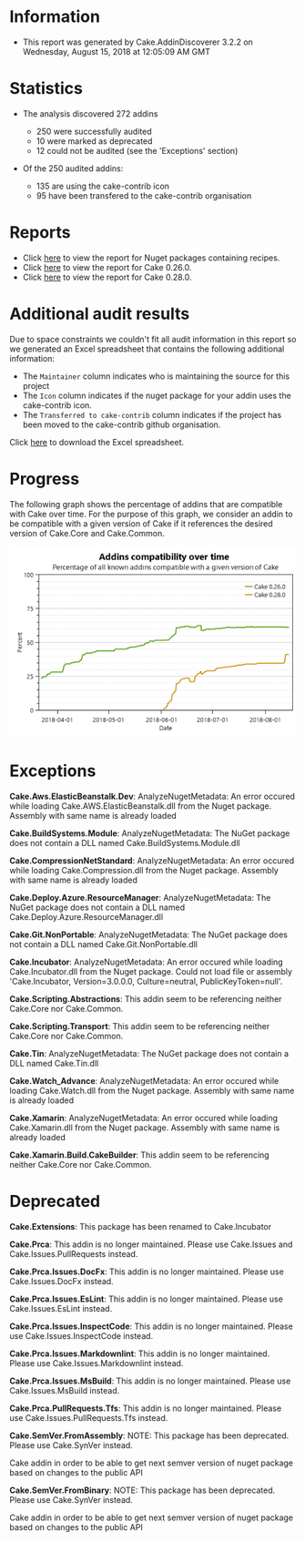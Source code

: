 # Information

- This report was generated by Cake.AddinDiscoverer 3.2.2 on Wednesday, August 15, 2018 at 12:05:09 AM GMT

# Statistics

- The analysis discovered 272 addins
  - 250 were successfully audited
  - 10 were marked as deprecated
  - 12 could not be audited (see the 'Exceptions' section)

- Of the 250 audited addins:
  - 135 are using the cake-contrib icon
  - 95 have been transfered to the cake-contrib organisation

# Reports

- Click [here](Audit_for_recipes.md) to view the report for Nuget packages containing recipes.
- Click [here](Audit_for_Cake_0.26.0.md) to view the report for Cake 0.26.0.
- Click [here](Audit_for_Cake_0.28.0.md) to view the report for Cake 0.28.0.

# Additional audit results

Due to space constraints we couldn't fit all audit information in this report so we generated an Excel spreadsheet that contains the following additional information:
- The `Maintainer` column indicates who is maintaining the source for this project
- The `Icon` column indicates if the nuget package for your addin uses the cake-contrib icon.
- The `Transferred to cake-contrib` column indicates if the project has been moved to the cake-contrib github organisation.

Click [here](Audit.xlsx) to download the Excel spreadsheet.

# Progress

The following graph shows the percentage of addins that are compatible with Cake over time. For the purpose of this graph, we consider an addin to be compatible with a given version of Cake if it references the desired version of Cake.Core and Cake.Common.

![](Audit_progress.png)


# Exceptions

**Cake.Aws.ElasticBeanstalk.Dev**: AnalyzeNugetMetadata: An error occured while loading Cake.AWS.ElasticBeanstalk.dll from the Nuget package. Assembly with same name is already loaded

**Cake.BuildSystems.Module**: AnalyzeNugetMetadata: The NuGet package does not contain a DLL named Cake.BuildSystems.Module.dll

**Cake.CompressionNetStandard**: AnalyzeNugetMetadata: An error occured while loading Cake.Compression.dll from the Nuget package. Assembly with same name is already loaded

**Cake.Deploy.Azure.ResourceManager**: AnalyzeNugetMetadata: The NuGet package does not contain a DLL named Cake.Deploy.Azure.ResourceManager.dll

**Cake.Git.NonPortable**: AnalyzeNugetMetadata: The NuGet package does not contain a DLL named Cake.Git.NonPortable.dll

**Cake.Incubator**: AnalyzeNugetMetadata: An error occured while loading Cake.Incubator.dll from the Nuget package. Could not load file or assembly 'Cake.Incubator, Version=3.0.0.0, Culture=neutral, PublicKeyToken=null'.

**Cake.Scripting.Abstractions**: This addin seem to be referencing neither Cake.Core nor Cake.Common.

**Cake.Scripting.Transport**: This addin seem to be referencing neither Cake.Core nor Cake.Common.

**Cake.Tin**: AnalyzeNugetMetadata: The NuGet package does not contain a DLL named Cake.Tin.dll

**Cake.Watch_Advance**: AnalyzeNugetMetadata: An error occured while loading Cake.Watch.dll from the Nuget package. Assembly with same name is already loaded

**Cake.Xamarin**: AnalyzeNugetMetadata: An error occured while loading Cake.Xamarin.dll from the Nuget package. Assembly with same name is already loaded

**Cake.Xamarin.Build.CakeBuilder**: This addin seem to be referencing neither Cake.Core nor Cake.Common.


# Deprecated

**Cake.Extensions**: This package has been renamed to Cake.Incubator

**Cake.Prca**: This addin is no longer maintained. Please use Cake.Issues and Cake.Issues.PullRequests instead.

**Cake.Prca.Issues.DocFx**: This addin is no longer maintained. Please use Cake.Issues.DocFx instead. 

**Cake.Prca.Issues.EsLint**: This addin is no longer maintained. Please use Cake.Issues.EsLint instead. 

**Cake.Prca.Issues.InspectCode**: This addin is no longer maintained. Please use Cake.Issues.InspectCode instead. 

**Cake.Prca.Issues.Markdownlint**: This addin is no longer maintained. Please use Cake.Issues.Markdownlint instead. 

**Cake.Prca.Issues.MsBuild**: This addin is no longer maintained. Please use Cake.Issues.MsBuild instead. 

**Cake.Prca.PullRequests.Tfs**: This addin is no longer maintained. Please use Cake.Issues.PullRequests.Tfs instead. 

**Cake.SemVer.FromAssembly**: NOTE: This package has been deprecated.  Please use Cake.SynVer instead.

Cake addin in order to be able to get next semver version of nuget package based on changes to the public API

**Cake.SemVer.FromBinary**: NOTE: This package has been deprecated.  Please use Cake.SynVer instead.
    
Cake addin in order to be able to get next semver version of nuget package based on changes to the public API


